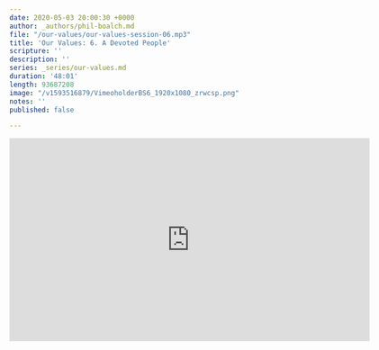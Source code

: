 ```yaml
---
date: 2020-05-03 20:00:30 +0000
author: _authors/phil-boalch.md
file: "/our-values/our-values-session-06.mp3"
title: 'Our Values: 6. A Devoted People'
scripture: ''
description: ''
series: _series/our-values.md
duration: '48:01'
length: 93687208
image: "/v1593516879/VimeoholderBS6_1920x1080_zrwcsp.png"
notes: ''
published: false

---
```

<iframe src="https://player.vimeo.com/video/431758581" width="640" height="361" frameborder="0" allow="autoplay; fullscreen" allowfullscreen></iframe>